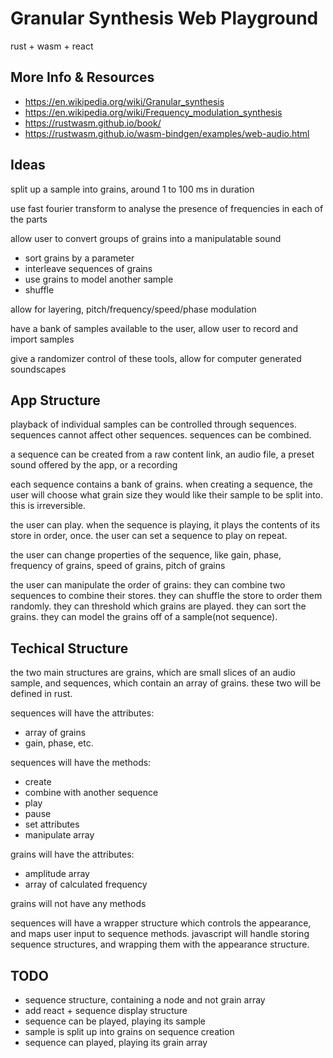 # Granular Synthesis Web Playground

rust + wasm + react

## More Info & Resources

- https://en.wikipedia.org/wiki/Granular_synthesis
- https://en.wikipedia.org/wiki/Frequency_modulation_synthesis
- https://rustwasm.github.io/book/
- https://rustwasm.github.io/wasm-bindgen/examples/web-audio.html

## Ideas

split up a sample into grains, around 1 to 100 ms in duration

use fast fourier transform to analyse the presence of frequencies in each of the parts

allow user to convert groups of grains into a manipulatable sound

- sort grains by a parameter
- interleave sequences of grains
- use grains to model another sample
- shuffle

allow for layering, pitch/frequency/speed/phase modulation

have a bank of samples available to the user, allow user to record and import samples

give a randomizer control of these tools, allow for computer generated soundscapes

## App Structure

playback of individual samples can be controlled through sequences. sequences cannot affect other sequences. sequences can be combined.

a sequence can be created from a raw content link, an audio file, a preset sound offered by the app, or a recording

each sequence contains a bank of grains. when creating a sequence, the user will choose what grain size they would like their sample to be split into. this is irreversible.

the user can play. when the sequence is playing, it plays the contents of its store in order, once. the user can set a sequence to play on repeat.

the user can change properties of the sequence, like gain, phase, frequency of grains, speed of grains, pitch of grains

the user can manipulate the order of grains: they can combine two sequences to combine their stores. they can shuffle the store to order them randomly. they can threshold which grains are played. they can sort the grains. they can model the grains off of a sample(not sequence).

## Techical Structure

the two main structures are grains, which are small slices of an audio sample, and sequences, which contain an array of grains. these two will be defined in rust.

sequences will have the attributes:

- array of grains
- gain, phase, etc.

sequences will have the methods:

- create
- combine with another sequence
- play
- pause
- set attributes
- manipulate array

grains will have the attributes:

- amplitude array
- array of calculated frequency

grains will not have any methods

sequences will have a wrapper structure which controls the appearance, and maps user input to sequence methods. javascript will handle storing sequence structures, and wrapping them with the appearance structure.

## TODO

- sequence structure, containing a node and not grain array
- add react + sequence display structure
- sequence can be played, playing its sample
- sample is split up into grains on sequence creation
- sequence can played, playing its grain array
